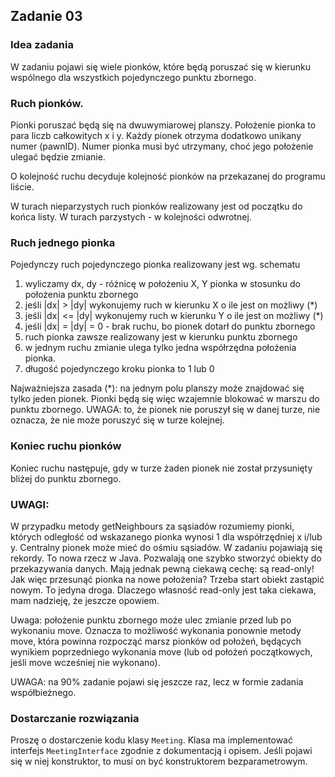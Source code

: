 ## Zadanie 03
### Idea zadania
W zadaniu pojawi się wiele pionków, które będą poruszać się w kierunku wspólnego dla wszystkich pojedynczego punktu zbornego.

### Ruch pionków.
Pionki poruszać będą się na dwuwymiarowej planszy. Położenie pionka to para liczb całkowitych x i y. Każdy pionek otrzyma dodatkowo unikany numer (pawnID). Numer pionka musi być utrzymany, choć jego położenie ulegać będzie zmianie.

O kolejność ruchu decyduje kolejność pionków na przekazanej do programu liście.

W turach nieparzystych ruch pionków realizowany jest od początku do końca listy. W turach parzystych - w kolejności odwrotnej.

### Ruch jednego pionka
Pojedynczy ruch pojedynczego pionka realizowany jest wg. schematu

1. wyliczamy dx, dy - różnicę w położeniu X, Y pionka w stosunku do położenia punktu zbornego
2. jeśli |dx| > |dy| wykonujemy ruch w kierunku X o ile jest on możliwy (*)
3. jeśli |dx| <= |dy| wykonujemy ruch w kierunku Y o ile jest on możliwy (*)
4. jeśli |dx| = |dy| = 0 - brak ruchu, bo pionek dotarł do punktu zbornego
5. ruch pionka zawsze realizowany jest w kierunku punktu zbornego
6. w jednym ruchu zmianie ulega tylko jedna współrzędna położenia pionka.
7. długość pojedynczego kroku pionka to 1 lub 0

Najważniejsza zasada (*): na jednym polu planszy może znajdować się tylko jeden pionek. Pionki będą się więc wzajemnie blokować w marszu do punktu zbornego. UWAGA: to, że pionek nie poruszył się w danej turze, nie oznacza, że nie może poruszyć się w turze kolejnej.

### Koniec ruchu pionków
Koniec ruchu następuje, gdy w turze żaden pionek nie został przysunięty bliżej do punktu zbornego.

### UWAGI:
W przypadku metody getNeighbours za sąsiadów rozumiemy pionki, których odległość od wskazanego pionka wynosi 1 dla współrzędniej x i/lub y. Centralny pionek może mieć do ośmiu sąsiadów.
W zadaniu pojawiają się rekordy. To nowa rzecz w Java. Pozwalają one szybko stworzyć obiekty do przekazywania danych. Mają jednak pewną ciekawą cechę: są read-only! Jak więc przesunąć pionka na nowe położenia? Trzeba start obiekt zastąpić nowym. To jedyna droga. Dlaczego własność read-only jest taka ciekawa, mam nadzieję, że jeszcze opowiem.

Uwaga: położenie punktu zbornego może ulec zmianie przed lub po wykonaniu move. Oznacza to możliwość wykonania ponownie metody move, która powinna rozpocząć marsz pionków od położeń, będących wynikiem poprzedniego wykonania move (lub od położeń początkowych, jeśli move wcześniej nie wykonano).

UWAGA: na 90% zadanie pojawi się jeszcze raz, lecz w formie zadania współbieżnego.

### Dostarczanie rozwiązania
Proszę o dostarczenie kodu klasy ```Meeting```. Klasa ma implementować interfejs ```MeetingInterface``` zgodnie z dokumentacją i opisem. Jeśli pojawi się w niej konstruktor, to musi on być konstruktorem bezparametrowym.